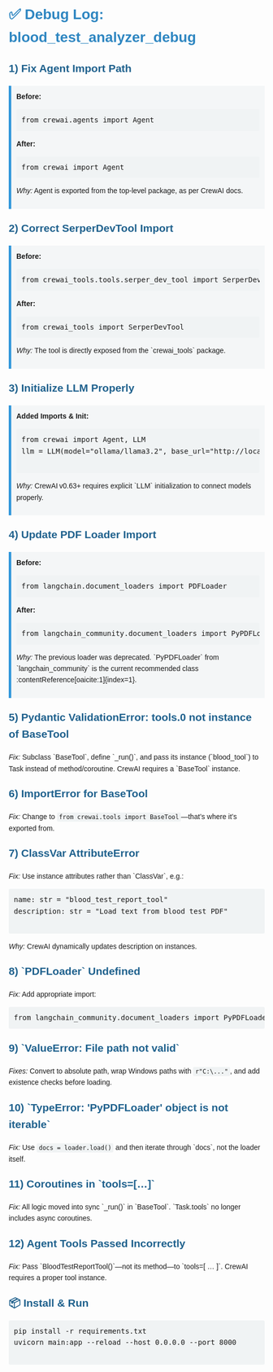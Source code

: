<!DOCTYPE html>
<html lang="en">
<head>
  <meta charset="UTF-8">
  <title>🐛 Blood Test Analyzer — Debug Fixes</title>
  <style>
    body { font-family: Arial, sans-serif; margin: 20px; line-height: 1.6; }
    h1 { color: #2E86C1; }
    h2 { color: #1F618D; margin-top: 1em; }
    .fix { background: #F4F6F7; border-left: 5px solid #3498DB; padding: 10px; margin: 15px 0; }
    code { background: #F0F3F4; padding: 2px 4px; border-radius: 3px; }
    pre { background: #F0F3F4; padding: 10px; border-radius: 3px; overflow: auto; }
    ul { margin: 0; padding-left: 20px; }
    .footer { margin-top: 2em; font-size: 0.9em; color: #555; }
  </style>
</head>
<body>
  <h1>✅ Debug Log: blood_test_analyzer_debug</h1>

  <h2>1) Fix Agent Import Path</h2>
  <div class="fix">
    <strong>Before:</strong>
    <pre>from crewai.agents import Agent</pre>
    <strong>After:</strong>
    <pre>from crewai import Agent</pre>
    <p><em>Why:</em> Agent is exported from the top-level package, as per CrewAI docs.</p>
  </div>

  <h2>2) Correct SerperDevTool Import</h2>
  <div class="fix">
    <strong>Before:</strong>
    <pre>from crewai_tools.tools.serper_dev_tool import SerperDevTool</pre>
    <strong>After:</strong>
    <pre>from crewai_tools import SerperDevTool</pre>
    <p><em>Why:</em> The tool is directly exposed from the `crewai_tools` package.</p>
  </div>

  <h2>3) Initialize LLM Properly</h2>
  <div class="fix">
    <strong>Added Imports & Init:</strong>
    <pre>
from crewai import Agent, LLM
llm = LLM(model="ollama/llama3.2", base_url="http://localhost:11434")
    </pre>
    <p><em>Why:</em> CrewAI v0.63+ requires explicit `LLM` initialization to connect models properly.</p>
  </div>

  <h2>4) Update PDF Loader Import</h2>
  <div class="fix">
    <strong>Before:</strong>
    <pre>from langchain.document_loaders import PDFLoader</pre>
    <strong>After:</strong>
    <pre>from langchain_community.document_loaders import PyPDFLoader</pre>
    <p><em>Why:</em> The previous loader was deprecated. `PyPDFLoader` from `langchain_community` is the current recommended class :contentReference[oaicite:1]{index=1}.</p>
  </div>

  <h2>5) Pydantic ValidationError: tools.0 not instance of BaseTool</h2>
  <p><em>Fix:</em> Subclass `BaseTool`, define `_run()`, and pass its instance (`blood_tool`) to Task instead of method/coroutine. CrewAI requires a `BaseTool` instance.</p>

  <h2>6) ImportError for BaseTool</h2>
  <p><em>Fix:</em> Change to <code>from crewai.tools import BaseTool</code>—that’s where it’s exported from.</p>

  <h2>7) ClassVar AttributeError</h2>
  <p><em>Fix:</em> Use instance attributes rather than `ClassVar`, e.g.:</p>
  <pre>
name: str = "blood_test_report_tool"
description: str = "Load text from blood test PDF"
  </pre>
  <p><em>Why:</em> CrewAI dynamically updates description on instances.</p>

  <h2>8) `PDFLoader` Undefined</h2>
  <p><em>Fix:</em> Add appropriate import:</p>
  <pre>from langchain_community.document_loaders import PyPDFLoader</pre>

  <h2>9) `ValueError: File path not valid`</h2>
  <p><em>Fixes:</em> Convert to absolute path, wrap Windows paths with <code>r"C:\..."</code>, and add existence checks before loading.</p>

  <h2>10) `TypeError: 'PyPDFLoader' object is not iterable`</h2>
  <p><em>Fix:</em> Use <code>docs = loader.load()</code> and then iterate through `docs`, not the loader itself.</p>

  <h2>11) Coroutines in `tools=[…]`</h2>
  <p><em>Fix:</em> All logic moved into sync `_run()` in `BaseTool`. `Task.tools` no longer includes async coroutines.</p>

  <h2>12) Agent Tools Passed Incorrectly</h2>
  <p><em>Fix:</em> Pass `BloodTestReportTool()`—not its method—to `tools=[ … ]`. CrewAI requires a proper tool instance.</p>

  <h2>📦 Install & Run</h2>
  <pre>
pip install -r requirements.txt
uvicorn main:app --reload --host 0.0.0.0 --port 8000
  </pre>
</body>
</html>
